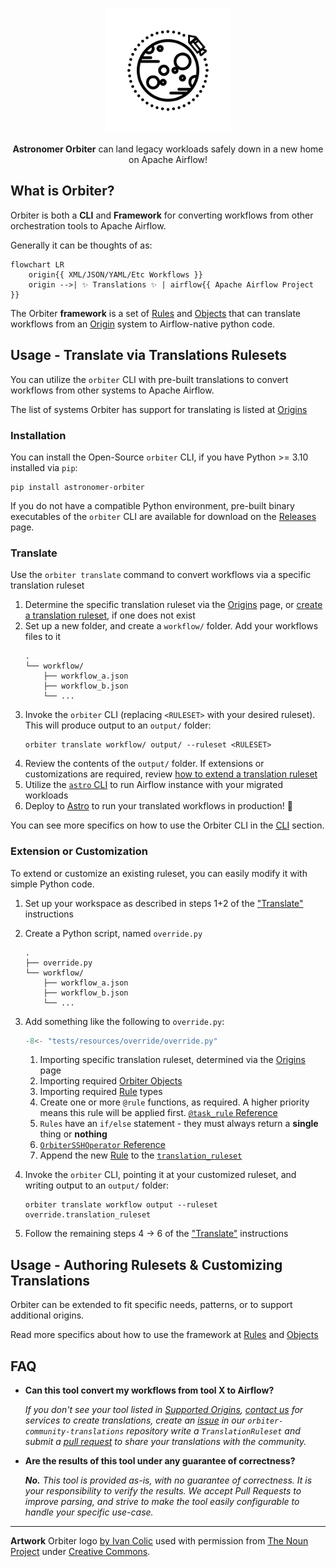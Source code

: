 <!--suppress HtmlDeprecatedAttribute -->
<p align="center">
  <img
    width="200px" height="200px"
    src="./orbiter.svg"
    alt="Logo of Spaceship Orbiting a Planet"
  />
</p>
<p align="center">
  <b>Astronomer Orbiter</b> can land legacy workloads safely down in a new home on Apache Airflow!
</p>

## What is Orbiter?
Orbiter is both a **CLI** and **Framework** for converting workflows
from other orchestration tools to Apache Airflow.

Generally it can be thoughts of as:
```mermaid
flowchart LR
    origin{{ XML/JSON/YAML/Etc Workflows }}
    origin -->| ✨ Translations ✨ | airflow{{ Apache Airflow Project }}
```
The Orbiter **framework** is a set of [Rules](./Rules_and_Rulesets) and [Objects](./objects) that can translate workflows
from an [Origin](./origins) system to Airflow-native python code.

## Usage - Translate via Translations Rulesets
You can utilize the `orbiter` CLI with pre-built translations to convert workflows from other systems to Apache Airflow.

The list of systems Orbiter has support for translating is listed at [Origins](origins)

### Installation

You can install the Open-Source `orbiter` CLI, if you have Python >= 3.10 installed via `pip`:
```shell
pip install astronomer-orbiter
```
If you do not have a compatible Python environment,
pre-built binary executables of the `orbiter` CLI
are available for download on the [Releases](https://github.com/astronomer/orbiter/releases) page.

### Translate
Use the `orbiter translate` command to convert workflows via a specific translation ruleset

1. Determine the specific translation ruleset via the [Origins](origins) page,
    or [create a translation ruleset](#usage-authoring-rulesets-customizing-translations),
    if one does not exist
2. Set up a new folder, and create a `workflow/` folder. Add your workflows files to it
    ```shell
    .
    └── workflow/
        ├── workflow_a.json
        ├── workflow_b.json
        └── ...
    ```
3. Invoke the `orbiter` CLI (replacing `<RULESET>` with your desired ruleset). This will produce output to an `output/` folder:
    ```shell
    orbiter translate workflow/ output/ --ruleset <RULESET>
    ```
4. Review the contents of the `output/` folder. If extensions or customizations are required, review
    [how to extend a translation ruleset](#extension-or-customization)
5. Utilize the [`astro` CLI](https://www.astronomer.io/docs/astro/cli/overview)
    to run Airflow instance with your migrated workloads
6. Deploy to [Astro](https://www.astronomer.io/try-astro/) to run your translated workflows in production! 🚀

You can see more specifics on how to use the Orbiter CLI in the [CLI](CLI) section.

### Extension or Customization

To extend or customize an existing ruleset, you can easily modify it with simple Python code.

1. Set up your workspace as described in steps 1+2 of the ["Translate"](#translate) instructions
2. Create a Python script, named `override.py`
    ```shell
    .
    ├── override.py
    └── workflow/
        ├── workflow_a.json
        ├── workflow_b.json
        └── ...
    ```
3. Add something like the following to `override.py`:
    ```python title="override.py" linenums="1"
    -8<- "tests/resources/override/override.py"
    ```
    1. Importing specific translation ruleset, determined via the [Origins](origins) page
    2. Importing required [Orbiter Objects](./objects)
    3. Importing required [Rule](./Rules_and_Rulesets) types
    4. Create one or more `@rule` functions, as required. A higher priority means this rule will be applied first.
        [`@task_rule` Reference](./Rules_and_Rulesets/rules/#orbiter.rules.TaskRule)
    5. `Rules` have an `if/else` statement - they must always return a **single** thing or **nothing**
    6. [`OrbiterSSHOperator` Reference](./objects/tasks/#orbiter.objects.operators.ssh.OrbiterSSHOperator)
    7. Append the new [Rule](./Rules_and_Rulesets)
       to the [`translation_ruleset`](./Rules_and_Rulesets/rulesets/#orbiter.rules.rulesets.TranslationRuleset)

4. Invoke the `orbiter` CLI, pointing it at your customized ruleset, and writing output to an `output/` folder:
    ```shell
    orbiter translate workflow output --ruleset override.translation_ruleset
    ```
4. Follow the remaining steps 4 -> 6 of the ["Translate"](#translate) instructions

## Usage - Authoring Rulesets & Customizing Translations
Orbiter can be extended to fit specific needs, patterns, or to support additional origins.

Read more specifics about how to use the framework at [Rules](./Rules_and_Rulesets) and [Objects](./objects)

## FAQ
- **Can this tool convert my workflows from tool X to Airflow?**

    _If you don't see your tool listed in [Supported Origins](./origins),
    [contact us](https://www.astronomer.io/contact/) for services to create translations,
    create an [issue](https://github.com/astronomer/orbiter-community-translations/issues/new/)
    in our `orbiter-community-translations` repository
    write a `TranslationRuleset` and submit a
    [pull request](https://github.com/astronomer/orbiter-community-translations/pulls/)
    to share your translations with the community._

- **Are the results of this tool under any guarantee of correctness?**

    _**No.** This tool is provided as-is, with no guarantee of correctness.
    It is your responsibility to verify the results.
    We accept Pull Requests to improve parsing,
    and strive to make the tool easily configurable to handle your specific use-case._

---

**Artwork**
Orbiter logo [by Ivan Colic](https://thenounproject.com/Ivanisawesome/) used with permission
from [The Noun Project](https://thenounproject.com/icon/lunar-orbiter-196219/)
under [Creative Commons](https://creativecommons.org/licenses/by/3.0/us/legalcode).
